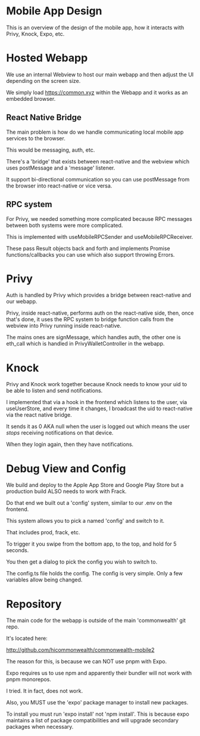 # Mobile App Design

This is an overview of the design of the mobile app, how it interacts with 
Privy, Knock, Expo, etc.

# Hosted Webapp

We use an internal Webview to host our main webapp and then adjust the UI
depending on the screen size.

We simply load https://common.xyz within the Webapp and it works as an embedded
browser.

## React Native Bridge

The main problem is how do we handle communicating local mobile app services 
to the browser.

This would be messaging, auth, etc.

There's a 'bridge' that exists between react-native and the webview which 
uses postMessage and a 'message' listener.

It support bi-directional communication so you can use postMessage from the
browser into react-native or vice versa.

## RPC system

For Privy, we needed something more complicated because RPC messages between
both systems were more complicated.  

This is implemented with useMobileRPCSender and useMobileRPCReceiver.

These pass Result objects back and forth and implements Promise 
functions/callbacks you can use which also support throwing Errors.

# Privy

Auth is handled by Privy which provides a bridge between react-native and our 
webapp.

Privy, inside react-native, performs auth on the react-native side, then, once 
that's done, it uses the RPC system to bridge function calls from the webview
into Privy running inside react-native.

The mains ones are signMessage, which handles auth, the other one is eth_call
which is handled in PrivyWalletController in the webapp.

# Knock

Privy and Knock work together because Knock needs to know your uid to be able 
to listen and send notifications.

I implemented that via a hook in the frontend which listens to the user, via
useUserStore, and every time it changes, I broadcast the uid to react-native
via the react native bridge.

It sends it as 0 AKA null when the user is logged out which means the user 
*stops* receiving notifications on that device.

When they login again, then they have notifications.

# Debug View and Config

We build and deploy to the Apple App Store and Google Play Store but a production 
build ALSO needs to work with Frack.

Do that end we built out a 'config' system, similar to our .env on the frontend.

This system allows you to pick a named 'config' and switch to it.

That includes prod, frack, etc.

To trigger it you swipe from the bottom app, to the top, and hold for 5 seconds.

You then get a dialog to pick the config you wish to switch to.  

The config.ts file holds the config.  The config is very simple.  Only a few 
variables allow being changed.

# Repository 

The main code for the webapp is outside of the main 'commonwealth' git repo.

It's located here: 

http://github.com/hicommonwealth/commonwealth-mobile2

The reason for this, is because we can NOT use pnpm with Expo.

Expo requires us to use npm and apparently their bundler will not work with
pnpm monorepos.

I tried. It in fact, does not work.

Also, you MUST use the 'expo' package manager to install new packages.

To install you must run 'expo install' not 'npm install'.  This is because
expo maintains a list of package compatibilities and will upgrade secondary 
packages when necessary.  
